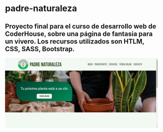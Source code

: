 # padre-naturaleza
## Proyecto final para el curso de desarrollo web de CoderHouse, sobre una página de fantasia para un vivero. Los recursos utilizados son HTLM, CSS, SASS, Bootstrap.
<img src="recursos/screenshot_index.png">
